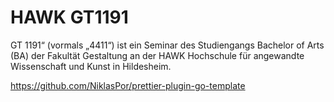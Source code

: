 # HAWK GT1191

GT 1191“ (vormals „4411“) ist ein Seminar des Studiengangs Bachelor of Arts (BA)
der Fakultät Gestaltung an der HAWK Hochschule für angewandte Wissenschaft und
Kunst in Hildesheim.

https://github.com/NiklasPor/prettier-plugin-go-template
